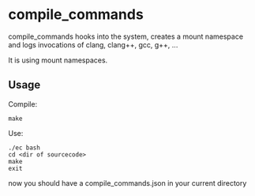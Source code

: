 # compile_commands

compile_commands hooks into the system, creates a mount namespace and logs invocations of clang, clang++, gcc, g++, ...

It is using mount namespaces.

## Usage

Compile:
```
make
```

Use:
```
./ec bash
cd <dir of sourcecode>
make
exit
```
now you should have a compile_commands.json in your current directory


